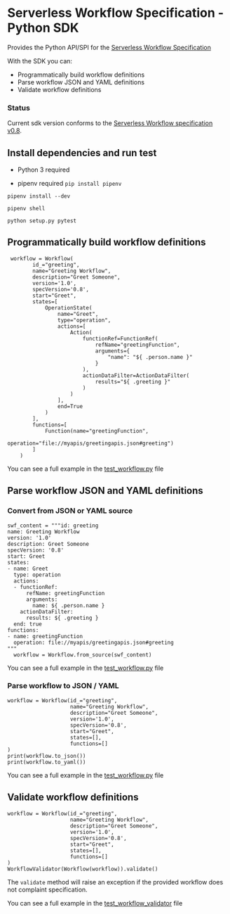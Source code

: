 # Serverless Workflow Specification - Python SDK

Provides the Python API/SPI for the [Serverless Workflow Specification](https://github.com/serverlessworkflow/specification)

With the SDK you can:
* Programmatically build workflow definitions 
* Parse workflow JSON and YAML definitions
* Validate workflow definitions

### Status

Current sdk version conforms to the [Serverless Workflow specification v0.8](https://github.com/serverlessworkflow/specification/tree/0.8.x).


## Install dependencies and run test 

- Python 3 required

- pipenv required `pip install pipenv`

```
pipenv install --dev 

pipenv shell

python setup.py pytest
```

## Programmatically build workflow definitions 

```
 workflow = Workflow(
        id_="greeting",
        name="Greeting Workflow",
        description="Greet Someone",
        version='1.0',
        specVersion='0.8',
        start="Greet",
        states=[
            OperationState(
                name="Greet",
                type="operation",
                actions=[
                    Action(
                        functionRef=FunctionRef(
                            refName="greetingFunction",
                            arguments={
                                "name": "${ .person.name }"
                            }
                        ),
                        actionDataFilter=ActionDataFilter(
                            results="${ .greeting }"
                        )
                    )
                ],
                end=True
            )
        ],
        functions=[
            Function(name="greetingFunction",
                     operation="file://myapis/greetingapis.json#greeting")
        ]
    )
```
You can see a full example in the [test_workflow.py](tests/serverlessworkflow/sdk/test_workflow.py) file

## Parse workflow JSON and YAML definitions

### Convert from JSON or YAML source

```
swf_content = """id: greeting
name: Greeting Workflow
version: '1.0'
description: Greet Someone
specVersion: '0.8'
start: Greet
states:
- name: Greet
  type: operation
  actions:
  - functionRef:
      refName: greetingFunction
      arguments:
        name: ${ .person.name }
    actionDataFilter:
      results: ${ .greeting }
  end: true
functions:
- name: greetingFunction
  operation: file://myapis/greetingapis.json#greeting
"""
  workflow = Workflow.from_source(swf_content)
```

You can see a full example in the [test_workflow.py](tests/serverlessworkflow/sdk/test_workflow.py) file


### Parse workflow to JSON / YAML

```
workflow = Workflow(id_="greeting",
                    name="Greeting Workflow",
                    description="Greet Someone",
                    version='1.0',
                    specVersion='0.8',
                    start="Greet",
                    states=[],
                    functions=[]
)                
print(workflow.to_json())
print(workflow.to_yaml())
```

You can see a full example in the [test_workflow.py](tests/serverlessworkflow/sdk/test_workflow.py) file


## Validate workflow definitions

```
workflow = Workflow(id_="greeting",
                    name="Greeting Workflow",
                    description="Greet Someone",
                    version='1.0',
                    specVersion='0.8',
                    start="Greet",
                    states=[],
                    functions=[]
)
WorkflowValidator(Workflow(workflow)).validate()

```
The `validate` method will raise an exception if the provided workflow does not complaint specification.

You can see a full example in the [test_workflow_validator](tests/serverlessworkflow/sdk/test_workflow_validator.py) file